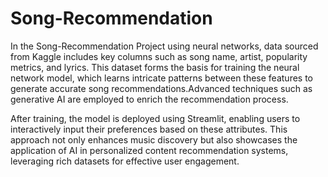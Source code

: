 # Song-Recommendation

In the Song-Recommendation Project using neural networks, data sourced from Kaggle includes key columns such as song name, artist, popularity metrics, and lyrics. This dataset forms the basis for training the neural network model, which learns intricate patterns between these features to generate accurate song recommendations.Advanced techniques such as generative AI are employed to enrich the recommendation process.  

After training, the model is deployed using Streamlit, enabling users to interactively input their preferences based on these attributes. This approach not only enhances music discovery but also showcases the application of AI in personalized content recommendation systems, leveraging rich datasets for effective user engagement.
